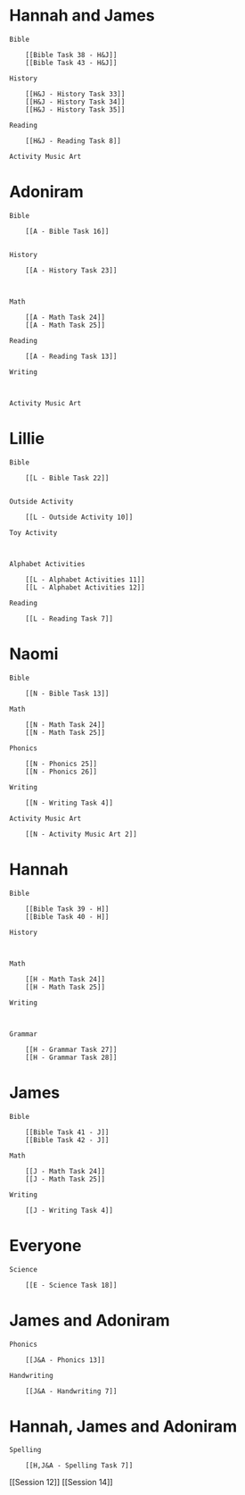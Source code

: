 # Hannah and James

	Bible

		[[Bible Task 38 - H&J]]
		[[Bible Task 43 - H&J]]

	History

		[[H&J - History Task 33]]
		[[H&J - History Task 34]]
		[[H&J - History Task 35]]

	Reading

		[[H&J - Reading Task 8]]

	Activity Music Art

		
# Adoniram

	Bible

		[[A - Bible Task 16]]
		

	History

		[[A - History Task 23]]
		
		

	Math

		[[A - Math Task 24]]
		[[A - Math Task 25]]

	Reading

		[[A - Reading Task 13]]

	Writing

		

	Activity Music Art

		

# Lillie

	Bible

		[[L - Bible Task 22]]
		

	Outside Activity

		[[L - Outside Activity 10]]

	Toy Activity

		

	Alphabet Activities

		[[L - Alphabet Activities 11]]
		[[L - Alphabet Activities 12]]

	Reading

		[[L - Reading Task 7]]

# Naomi

	Bible

		[[N - Bible Task 13]]

	Math

		[[N - Math Task 24]]
		[[N - Math Task 25]]

	Phonics

		[[N - Phonics 25]]
		[[N - Phonics 26]]

	Writing

		[[N - Writing Task 4]]

	Activity Music Art

		[[N - Activity Music Art 2]]

# Hannah

	Bible

		[[Bible Task 39 - H]]
		[[Bible Task 40 - H]]

	History

		

	Math

		[[H - Math Task 24]]
		[[H - Math Task 25]]

	Writing

		

	Grammar

		[[H - Grammar Task 27]]
		[[H - Grammar Task 28]]
# James

	Bible

		[[Bible Task 41 - J]]
		[[Bible Task 42 - J]]

	Math

		[[J - Math Task 24]]
		[[J - Math Task 25]]

	Writing

		[[J - Writing Task 4]]

# Everyone

	Science

		[[E - Science Task 18]]
# James and Adoniram

	Phonics

		[[J&A - Phonics 13]]

	Handwriting

		[[J&A - Handwriting 7]]
# Hannah, James and Adoniram

	Spelling

		[[H,J&A - Spelling Task 7]]

[[Session 12]]
[[Session 14]]

